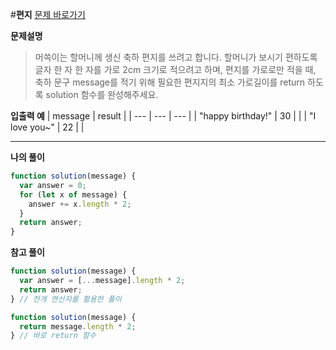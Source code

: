 #**편지**
[문제 바로가기](https://school.programmers.co.kr/learn/courses/30/lessons/120898)

**문제설명**

> 머쓱이는 할머니께 생신 축하 편지를 쓰려고 합니다. 할머니가 보시기 편하도록 글자 한 자 한 자를 가로 2cm 크기로 적으려고 하며, 편지를 가로로만 적을 때, 축하 문구 message를 적기 위해 필요한 편지지의 최소 가로길이를 return 하도록 solution 함수를 완성해주세요.

**입출력 예**
| message | result |
| --- | --- | --- |
| "happy birthday!" | 30 | |
| "I love you~" | 22 | |

---

**나의 풀이**

```javascript
function solution(message) {
  var answer = 0;
  for (let x of message) {
    answer += x.length * 2;
  }
  return answer;
}
```

**참고 풀이**

```javascript
function solution(message) {
  var answer = [...message].length * 2;
  return answer;
} // 전개 연산자를 활용한 풀이
```

```javascript
function solution(message) {
  return message.length * 2;
} // 바로 return 함수
```
